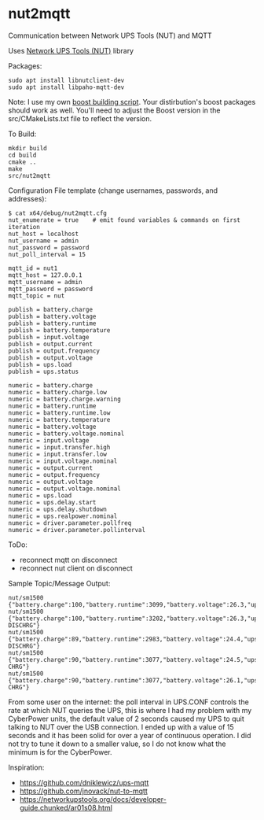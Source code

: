 # nut2mqtt
Communication between Network UPS Tools (NUT) and MQTT

Uses [Network UPS Tools (NUT)](https://networkupstools.org/docs/developer-guide.chunked/ar01s08.html) library

Packages:
```
sudo apt install libnutclient-dev
sudo apt install libpaho-mqtt-dev
```

Note: I use my own [boost building script](https://github.com/rburkholder/libs-build).  Your distirbution's
boost packages should work as well.  You'll need to adjust the Boost version in the src/CMakeLists.txt
file to reflect the version.

To Build:
```
mkdir build
cd build
cmake ..
make
src/nut2mqtt
```

Configuration File template (change usernames, passwords, and addresses):
```
$ cat x64/debug/nut2mqtt.cfg
nut_enumerate = true    # emit found variables & commands on first iteration
nut_host = localhost
nut_username = admin
nut_password = password
nut_poll_interval = 15

mqtt_id = nut1
mqtt_host = 127.0.0.1
mqtt_username = admin
mqtt_password = password
mqtt_topic = nut

publish = battery.charge
publish = battery.voltage
publish = battery.runtime
publish = battery.temperature
publish = input.voltage
publish = output.current
publish = output.frequency
publish = output.voltage
publish = ups.load
publish = ups.status

numeric = battery.charge
numeric = battery.charge.low
numeric = battery.charge.warning
numeric = battery.runtime
numeric = battery.runtime.low
numeric = battery.temperature
numeric = battery.voltage
numeric = battery.voltage.nominal
numeric = input.voltage
numeric = input.transfer.high
numeric = input.transfer.low
numeric = input.voltage.nominal
numeric = output.current
numeric = output.frequency
numeric = output.voltage
numeric = output.voltage.nominal
numeric = ups.load
numeric = ups.delay.start
numeric = ups.delay.shutdown
numeric = ups.realpower.nominal
numeric = driver.parameter.pollfreq
numeric = driver.parameter.pollinterval
```

ToDo:
* reconnect mqtt on disconnect
* reconnect nut client on disconnect

Sample Topic/Message Output:
```
nut/sm1500 {"battery.charge":100,"battery.runtime":3099,"battery.voltage":26.3,"ups.status":"OL"}
nut/sm1500 {"battery.charge":100,"battery.runtime":3202,"battery.voltage":26.3,"ups.status":"OB DISCHRG"}
nut/sm1500 {"battery.charge":89,"battery.runtime":2983,"battery.voltage":24.4,"ups.status":"OB DISCHRG"}
nut/sm1500 {"battery.charge":90,"battery.runtime":3077,"battery.voltage":24.5,"ups.status":"OL CHRG"}
nut/sm1500 {"battery.charge":90,"battery.runtime":3077,"battery.voltage":26.1,"ups.status":"OL CHRG"}
```

From some user on the internet:  the poll interval in UPS.CONF controls the rate at which NUT queries the UPS, this is where I had my problem with my CyberPower units, the default value of 2 seconds caused my UPS to quit talking to NUT over the USB connection. I ended up with a value of 15 seconds and it has been solid for over a year of continuous operation. I did not try to tune it down to a smaller value, so I do not know what the minimum is for the CyberPower.

Inspiration:

* https://github.com/dniklewicz/ups-mqtt
* https://github.com/jnovack/nut-to-mqtt
* https://networkupstools.org/docs/developer-guide.chunked/ar01s08.html
